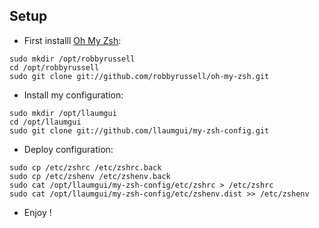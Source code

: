 Setup
-----

* First installl  [Oh My Zsh](https://github.com/robbyrussell/oh-my-zsh):
~~~
sudo mkdir /opt/robbyrussell
cd /opt/robbyrussell
sudo git clone git://github.com/robbyrussell/oh-my-zsh.git
~~~
* Install my configuration:
~~~
sudo mkdir /opt/llaumgui
cd /opt/llaumgui
sudo git clone git://github.com/llaumgui/my-zsh-config.git
~~~
* Deploy configuration:
~~~
sudo cp /etc/zshrc /etc/zshrc.back
sudo cp /etc/zshenv /etc/zshenv.back
sudo cat /opt/llaumgui/my-zsh-config/etc/zshrc > /etc/zshrc
sudo cat /opt/llaumgui/my-zsh-config/etc/zshenv.dist >> /etc/zshenv
~~~
* Enjoy !
